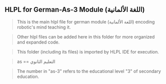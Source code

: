 ## HLPL for German-As-3 Module (اللغة الألمانية)
>This is the main hlpl file for german module (اللغة الألمانية) encoding robotic's mind teaching it.

>Other hlpl files can be added here in this folder for more organized and expanded code.

>This folder (including its files) is imported by HLPL IDE for execution.

>as == التعليم الثانوي

>The number in "as-3" refers to the educational level "3" of secondary education.
